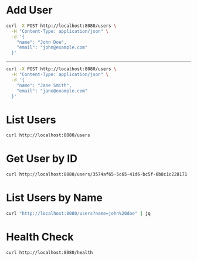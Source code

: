 # Add User
```bash
curl -X POST http://localhost:8080/users \
  -H "Content-Type: application/json" \
  -d '{
    "name": "John Doe",
    "email": "john@example.com"
  }'
```
---
```bash
curl -X POST http://localhost:8080/users \
  -H "Content-Type: application/json" \
  -d '{
    "name": "Jane Smith",
    "email": "jane@example.com"
  }'
```

# List Users
```bash
curl http://localhost:8080/users
```

# Get User by ID
```bash
curl http://localhost:8080/users/3574af65-5c65-41d6-bc5f-6b8c1c228171
```

# List Users by Name
```bash
curl "http://localhost:8080/users?name=john%20doe" | jq
```

# Health Check
```bash
curl http://localhost:8080/health
```

